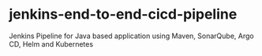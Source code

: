# jenkins-end-to-end-cicd-pipeline
Jenkins Pipeline for Java based application using Maven, SonarQube, Argo CD, Helm and Kubernetes

